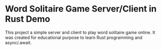 # Word Solitaire Game Server/Client in Rust Demo

This project a simple server and client to play word solitaire game
online. It was created for educational purpose to learn Rust
programming and async/.await.
